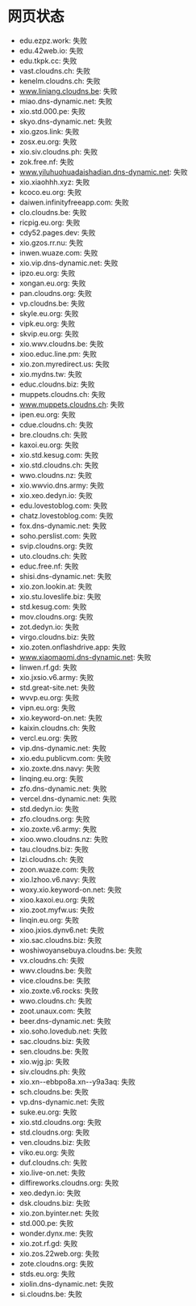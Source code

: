 # 网页状态
- edu.ezpz.work: 失败
- edu.42web.io: 失败
- edu.tkpk.cc: 失败
- vast.cloudns.ch: 失败
- kenelm.cloudns.ch: 失败
- www.liniang.cloudns.be: 失败
- miao.dns-dynamic.net: 失败
- xio.std.000.pe: 失败
- skyo.dns-dynamic.net: 失败
- xio.gzos.link: 失败
- zosx.eu.org: 失败
- xio.siv.cloudns.ph: 失败
- zok.free.nf: 失败
- www.yiluhuohuadaishadian.dns-dynamic.net: 失败
- xio.xiaohhh.xyz: 失败
- kcoco.eu.org: 失败
- daiwen.infinityfreeapp.com: 失败
- clo.cloudns.be: 失败
- ricpig.eu.org: 失败
- cdy52.pages.dev: 失败
- xio.gzos.rr.nu: 失败
- inwen.wuaze.com: 失败
- xio.vip.dns-dynamic.net: 失败
- ipzo.eu.org: 失败
- xongan.eu.org: 失败
- pan.cloudns.org: 失败
- vp.cloudns.be: 失败
- skyle.eu.org: 失败
- vipk.eu.org: 失败
- skvip.eu.org: 失败
- xio.wwv.cloudns.be: 失败
- xioo.educ.line.pm: 失败
- xio.zon.myredirect.us: 失败
- xio.mydns.tw: 失败
- educ.cloudns.biz: 失败
- muppets.cloudns.ch: 失败
- www.muppets.cloudns.ch: 失败
- ipen.eu.org: 失败
- cdue.cloudns.ch: 失败
- bre.cloudns.ch: 失败
- kaxoi.eu.org: 失败
- xio.std.kesug.com: 失败
- xio.std.cloudns.ch: 失败
- wwo.cloudns.nz: 失败
- xio.wwvio.dns.army: 失败
- xio.xeo.dedyn.io: 失败
- edu.lovestoblog.com: 失败
- chatz.lovestoblog.com: 失败
- fox.dns-dynamic.net: 失败
- soho.perslist.com: 失败
- svip.cloudns.org: 失败
- uto.cloudns.ch: 失败
- educ.free.nf: 失败
- shisi.dns-dynamic.net: 失败
- xio.zon.lookin.at: 失败
- xio.stu.loveslife.biz: 失败
- std.kesug.com: 失败
- mov.cloudns.org: 失败
- zot.dedyn.io: 失败
- virgo.cloudns.biz: 失败
- xio.zoten.onflashdrive.app: 失败
- www.xiaomaomi.dns-dynamic.net: 失败
- linwen.rf.gd: 失败
- xio.jxsio.v6.army: 失败
- std.great-site.net: 失败
- wvvp.eu.org: 失败
- vipn.eu.org: 失败
- xio.keyword-on.net: 失败
- kaixin.cloudns.ch: 失败
- vercl.eu.org: 失败
- vip.dns-dynamic.net: 失败
- xio.edu.publicvm.com: 失败
- xio.zoxte.dns.navy: 失败
- linqing.eu.org: 失败
- zfo.dns-dynamic.net: 失败
- vercel.dns-dynamic.net: 失败
- std.dedyn.io: 失败
- zfo.cloudns.org: 失败
- xio.zoxte.v6.army: 失败
- xioo.wwo.cloudns.nz: 失败
- tau.cloudns.biz: 失败
- lzi.cloudns.ch: 失败
- zoon.wuaze.com: 失败
- xio.lzhoo.v6.navy: 失败
- woxy.xio.keyword-on.net: 失败
- xioo.kaxoi.eu.org: 失败
- xio.zoot.myfw.us: 失败
- linqin.eu.org: 失败
- xioo.jxios.dynv6.net: 失败
- xio.sac.cloudns.biz: 失败
- woshiwoyansebuya.cloudns.be: 失败
- vx.cloudns.ch: 失败
- wwv.cloudns.be: 失败
- vice.cloudns.be: 失败
- xio.zoxte.v6.rocks: 失败
- wwo.cloudns.ch: 失败
- zoot.unaux.com: 失败
- beer.dns-dynamic.net: 失败
- xio.soho.lovedub.net: 失败
- sac.cloudns.biz: 失败
- sen.cloudns.be: 失败
- xio.wjg.jp: 失败
- siv.cloudns.ph: 失败
- xio.xn--ebbpo8a.xn--y9a3aq: 失败
- sch.cloudns.be: 失败
- vp.dns-dynamic.net: 失败
- suke.eu.org: 失败
- xio.std.cloudns.org: 失败
- std.cloudns.org: 失败
- ven.cloudns.biz: 失败
- viko.eu.org: 失败
- duf.cloudns.ch: 失败
- xio.live-on.net: 失败
- diffireworks.cloudns.org: 失败
- xeo.dedyn.io: 失败
- dsk.cloudns.biz: 失败
- xio.zon.byinter.net: 失败
- std.000.pe: 失败
- wonder.dynx.me: 失败
- xio.zot.rf.gd: 失败
- xio.zos.22web.org: 失败
- zote.cloudns.org: 失败
- stds.eu.org: 失败
- xiolin.dns-dynamic.net: 失败
- si.cloudns.be: 失败
